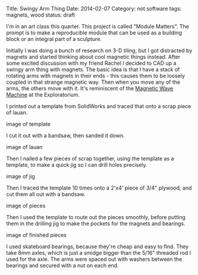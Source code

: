 Title: Swingy Arm Thing
Date: 2014-02-07
Category: not software
tags: magnets, wood
status: draft

I'm in an art class this quarter. This project is called "Module Matters". The
prompt is to make a reproducible module that can be used as a building block or
an integral part of a sculpture.

Initially I was doing a bunch of research on 3-D tiling, but I got distracted by
magnets and started thinking about cool magnetic things instead. After some
excited discussion with my friend Rachel I decided to CAD up a swingy arm thing
with magnets. The basic idea is that I have a stack of rotating arms
with magnets in their ends - this causes them to be loosely coupled in that
strange magnetic way. Then when you move any of the arms, the others move with
it. It's reminiscent of the
[Magnetic Wave Machine](http://exs.exploratorium.edu/exhibits/magnetic-wave-machine/)
at the Exploratorium.

<!-- CAD screenshot: -->
<!-- <center> -->
<!-- <img src="http://i.imgur.com/3Ve1p3b.jpg" alt="" style="width: 400px;"/> -->
<!-- </center> -->

I printed out a template from SolidWorks and traced that onto a scrap piece of lauan.

image of template

I cut it out with a bandsaw, then sanded it down.

image of lauan

Then I nailed a few pieces of scrap together, using the template as a template,
to make a quick jig so I can drill holes precisely.

image of jig

Then I traced the template 10 times onto a 2'x4' piece of 3/4" plywood, and cut
them all out with a bandsaw.

image of pieces

Then I used the template to route out the pieces smoothly, before putting them
in the drilling jig to make the pockets for the magnets and bearings.

image of finished pieces

I used skateboard bearings, because they're cheap and easy to find. They take
8mm axles, which is just a smidge bigger than the 5/16" threaded rod I used for
the axle. The arms were spaced out with washers between the bearings and secured
with a nut on each end.
